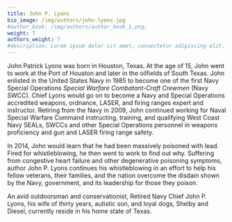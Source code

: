 ```yaml
---
title: John P. Lyons
bio_image: /img/authors/john-lyons.jpg
#author_book: /img/authors/author_book_1.png;
weight: 7
authors_weight: 7
#description: Lorem ipsum dolor sit amet, consectetur adipiscing elit. Nulla placerat libero sit amet purus posuere, nec efficitur dui pretium. Phasellus non aliquet nisi. Ut cursus, est ac lobortis laoreet, magna dolor commodo tortor, ac fringilla sem metus vitae ligula.
---
```


John Patrick Lyons was born in Houston, Texas. At the age of 15, John went to work at the Port of Houston and later in the oilfields of South Texas. John enlisted in the United States Navy in 1985 to become one of the first Navy Special Operations <em>Special Warfare Combatant-Craft Crewmen</em> (Navy SWCC). Chief Lyons would go on to become a Navy and Special Operations accredited weapons, ordnance, LASER, and firing ranges expert and instructor. Retiring from the Navy in 2009, John continued working for Naval Special Warfare Command instructing, training, and qualifying West Coast Navy SEALs, SWCCs and other Special Operations personnel in weapons proficiency and gun and LASER firing range safety.   

In 2014, John would learn that he had been massively poisoned with lead. Fired for whistleblowing, he then went to work to find out why. Suffering from congestive heart failure and other degenerative poisoning symptoms, author John P. Lyons continues his whistleblowing in an effort to help his fellow veterans, their families, and the nation overcome the disdain shown by the Navy, government, and its leadership for those they poison.   

An avid outdoorsman and conservationist, Retired Navy Chief John P. Lyons, his wife of thirty years, autistic son, and loyal dogs, Shelby and Diesel, currently reside in his home state of Texas. 

